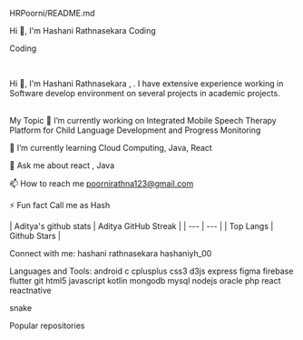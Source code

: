 HRPoorni/README.md


Hi 👋, I'm Hashani Rathnasekara
Coding

Coding


 

Hi 👋, I'm Hashani Rathnasekara , . I have extensive experience working in Software develop environment on several projects in academic projects.
 
 

My Topic
🔭 I’m currently working on Integrated Mobile Speech Therapy Platform for Child Language Development and Progress Monitoring

🌱 I’m currently learning Cloud Computing, Java, React

💬 Ask me about react , Java

📫 How to reach me poornirathna123@gmail.com

⚡ Fun fact Call me as Hash

| Aditya's github stats | Aditya GitHub Streak | | --- | --- | | Top Langs | Github Stars |

Connect with me:
hashani rathnasekara hashaniyh_00

Languages and Tools:
android c cplusplus css3 d3js express figma firebase flutter git html5 javascript kotlin mongodb mysql nodejs oracle php react reactnative


snake

Popular repositories
